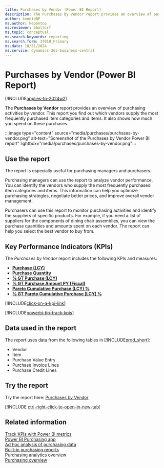 ```yaml
---
title: Purchases by Vendor (Power BI Report)
description: The Purchases by Vendor report provides an overview of purchasing activities by vendor.
author: kennieNP
ms.author: kepontop
ms.reviewer: bholtorf
ms.topic: conceptual
ms.search.keywords: reporting
ms.search.form: 37018_Primary
ms.date: 10/31/2024
ms.service: dynamics-365-business-central
---
```


# Purchases by Vendor (Power BI Report)

[!INCLUDE[applies-to-2024w2](includes/applies-to-2024w2.md)]

The **Purchases by Vendor** report provides an overview of purchasing activities by vendor. This report you find out which vendors supply the most frequently purchased item categories and items. It also shows how much you spend on these purchases.

:::image type="content" source="media/purchases/purchases-by-vendor.png" alt-text="Screenshot of the Purchases by Vendor Power BI report" lightbox="media/purchases/purchases-by-vendor.png":::

## Use the report

The report is especially useful for purchasing managers and purchasers.

Purchasing managers can use the report to analyze vendor performance. You can identify the vendors who supply the most frequently purchased item categories and items. This information can help you optimize purchasing strategies, negotiate better prices, and improve overall vendor management.

Purchasers can use this report to monitor purchasing activities and identify the suppliers of specific products. For example, if you need a list of suppliers for the components of dining chair assemblies, you can view the purchase quantities and amounts spent on each vendor. The report can help you select the best vendor to buy from.

## Key Performance Indicators (KPIs)

The *Purchases by Vendor* report includes the following KPIs and measures: 

- [**Purchase (LCY)**](purchases-powerbi-kpis.md#purchase-lcy)
- [**Purchase Quantity**](purchases-powerbi-kpis.md#purchase-quantity)
- [**% GT Purchase (LCY)**](purchases-powerbi-kpis.md#purchase-lcy)
- [**% GT Purchase Amount PY (Fiscal)**](purchases-powerbi-kpis.md#purchase-amount-py-fiscal)
- [**Pareto Cumulative Purchase (LCY) %**](purchases-powerbi-kpis.md#pareto-cumulative-purchase-lcy-)
- [**% GT Pareto Cumulative Purchase (LCY) %**](purchases-powerbi-kpis.md#pareto-cumulative-purchase-lcy-)

[!INCLUDE[click-on-a-kpi-link](includes/click-on-a-kpi-link.md)] 

[!INCLUDE[powerbi-tip-track-kpis](includes/powerbi-tip-track-kpis.md)]

## Data used in the report

The report uses data from the following tables in [!INCLUDE[prod_short](includes/prod_short.md)]:

- Vendor
- Item
- Purchase Value Entry
- Purchase Invoice Lines
- Purchase Credit Lines

## Try the report

Try the report here: [Purchases by Vendor](https://businesscentral.dynamics.com?page=37018)

[!INCLUDE [ctrl-right-click-to-open-in-new-tab](includes/ctrl-right-click-to-open-in-new-tab.md)]

## Related information

[Track KPIs with Power BI metrics](track-kpis-with-power-bi-metrics.md)  
[Power BI Purchasing app](purchases-powerbi-app.md)  
[Ad hoc analysis of purchasing data](ad-hoc-analysis-purchasing.md)  
[Built-in purchasing reports](purchase-reports.md)  
[Purchasing analytics overview](purchasing-analytics-overview.md)  
[Purchasing overview](purchasing-manage-purchasing.md)  
